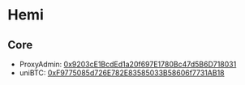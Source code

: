 # Hemi

## Core
- ProxyAdmin: [0x9203cE1BcdEd1a20f697E1780Bc47d5B6D718031](https://explorer.hemi.xyz/address/0x9203cE1BcdEd1a20f697E1780Bc47d5B6D718031)
- uniBTC: [0xF9775085d726E782E83585033B58606f7731AB18](https://explorer.hemi.xyz/address/0xF9775085d726E782E83585033B58606f7731AB18)
